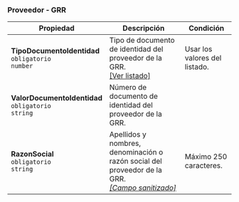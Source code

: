 ### Proveedor - GRR

| Propiedad                                                    | Descripción                                                               | **Condición**                 |
| ------------------------------------------------------------ | ------------------------------------------------------------------------- | ----------------------------- |
| **TipoDocumentoIdentidad**  <br>`obligatorio`  <br>`number`  | Tipo de documento de identidad del proveedor de la GRR.  <br>[[Ver listado]](../Listado/TipoDocumentoIdentidad.md) | Usar los valores del listado. |
| **ValorDocumentoIdentidad**  <br>`obligatorio`  <br>`string` | Número de documento de identidad del proveedor de la GRR.                 |                               |
| **RazonSocial**  <br>`obligatorio`  <br>`string`             | Apellidos y nombres, denominación o razón social del proveedor de la GRR.  <br>[_[Campo sanitizado]_](../Paginas/CampoSanitizado.md) | Máximo 250 caracteres.        |
